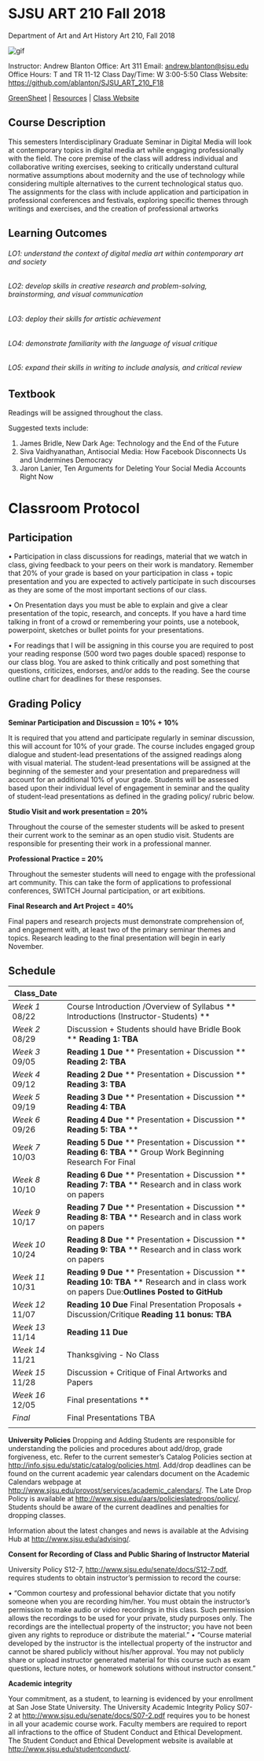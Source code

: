 **SJSU ART 210 Fall 2018**
======================
Department of Art and Art History
Art 210, Fall 2018

![gif](http://i.imgur.com/zdzDxsA.gif)

Instructor: Andrew Blanton
Office: Art 311
Email: andrew.blanton@sjsu.edu
Office Hours: T and TR 11-12
Class Day/Time: W 3:00-5:50
Class Website: https://github.com/ablanton/SJSU_ART_210_F18

[GreenSheet](https://github.com/ablanton/SJSU_ART_210_F18/blob/master/GREENSHEET.md)
| [Resources](https://github.com/ablanton/SJSU_ART_210_F18/blob/master/RESOURCES.md)
| [Class Website](https://github.com/ablanton/SJSU_ART_210_F18)

Course Description
------------------
This semesters Interdisciplinary Graduate Seminar in Digital Media will look at contemporary topics in digital media art while engaging professionally with the field. The core premise of the class will address individual and collaborative writing exercises, seeking to critically understand cultural normative assumptions about modernity and the use of technology while considering multiple alternatives to the current technological status quo. The assignments for the class with include application and participation in professional conferences and festivals, exploring specific themes through writings and exercises, and the creation of professional artworks

Learning Outcomes
-----------------

###### LO1: understand the context of digital media art within contemporary art and society
###### LO2: develop skills in creative research and problem-solving, brainstorming, and visual communication 
###### LO3: deploy their skills for artistic achievement
###### LO4: demonstrate familiarity with the language of visual critique
###### LO5: expand their skills in writing to include analysis, and critical review

Textbook
--------

Readings will be assigned throughout the class.

Suggested texts include:

1. James Bridle, New Dark Age: Technology and the End of the Future
2. Siva Vaidhyanathan, Antisocial Media: How Facebook Disconnects Us and Undermines Democracy
3. Jaron Lanier, Ten Arguments for Deleting Your Social Media Accounts Right Now

Classroom Protocol
==================

Participation
-------------

•	Participation in class discussions for readings, material that we watch in class, giving feedback to your peers on their work is mandatory. Remember that 20% of your grade is based on your participation in class + topic presentation and you are expected to actively participate in such discourses as they are some of the most important sections of our class.

•	On Presentation days you must be able to explain and give a clear presentation of the topic, research, and concepts. If you have a hard time talking in front of a crowd or remembering your points, use a notebook, powerpoint, sketches or bullet points for your presentations.

•	For readings that I will be assigning in this course you are required to post your reading response (500 word two pages double spaced) response to our class blog. You are asked to think critically and post something that questions, criticizes, endorses, and/or adds to the reading. See the course outline chart for deadlines for these responses.

Grading Policy
--------------

**Seminar Participation and Discussion = 10% + 10%**

It is required that you attend and participate regularly in seminar discussion, this will account for 10% of your grade. The course includes engaged group dialogue and student-lead presentations of the assigned readings along with visual material. The student-lead presentations will be assigned at the beginning of the semester and your presentation and preparedness will account for an additional 10% of your grade. Students will be assessed based upon their individual level of engagement in seminar and the quality of student-lead presentations as defined in the grading policy/ rubric below. 

**Studio Visit and work presentation = 20%**

Throughout the course of the semester students will be asked to present their current work to the seminar as an open studio visit. Students are responsible for presenting their work in a professional manner.

**Professional Practice = 20%**

Throughout the semester students will need to engage with the professional art community. This can take the form of applications to professional conferences, SWITCH Journal participation, or art exibitions.

**Final Research and Art Project = 40%** 

Final papers and research projects must demonstrate comprehension of, and engagement with, at least two of the primary seminar themes and topics. Research leading to the final presentation will begin in early November.


Schedule
--------

| Class_Date          |                                                                                                                                                                        |
| ------------------- |----------------------------------------------------------------------------------------------------------------------------------------------------------------------|
| *Week 1* 08/22      | Course Introduction /Overview of Syllabus ** Introductions (Instructor-Students) ** |
| *Week 2* 08/29      | Discussion + Students should have Bridle Book ** **Reading 1: TBA** |
| *Week 3* 09/05      | **Reading 1 Due** ** Presentation + Discussion ** **Reading 2: TBA** |
| *Week 4* 09/12      | **Reading 2 Due** ** Presentation + Discussion ** **Reading 3: TBA** |
| *Week 5* 09/19      | **Reading 3 Due** ** Presentation + Discussion ** **Reading 4: TBA** |
| *Week 6* 09/26      | **Reading 4 Due** ** Presentation + Discussion ** **Reading 5: TBA** ** |
| *Week 7* 10/03      | **Reading 5 Due** ** Presentation + Discussion ** **Reading 6: TBA** ** Group Work Beginning Research For Final |
| *Week 8* 10/10      | **Reading 6 Due** ** Presentation + Discussion ** **Reading 7: TBA** ** Research and in class work on papers |
| *Week 9* 10/17      | **Reading 7 Due** ** Presentation + Discussion ** **Reading 8: TBA** ** Research and in class work on papers |
| *Week 10* 10/24     | **Reading 8 Due** ** Presentation + Discussion ** **Reading 9: TBA** ** Research and in class work on papers |
| *Week 11* 10/31     | **Reading 9 Due** ** Presentation + Discussion ** **Reading 10: TBA** ** Research and in class work on papers Due:**Outlines Posted to GitHub** |
| *Week 12* 11/07     | **Reading 10 Due** Final Presentation Proposals + Discussion/Critique **Reading 11 bonus: TBA** |
| *Week 13* 11/14     | **Reading 11 Due** |
| *Week 14* 11/21     | Thanksgiving - No Class |
| *Week 15* 11/28     | Discussion + Critique of Final Artworks and Papers |
| *Week 16* 12/05     | Final presentations ** |
| *Final*             | Final Presentations TBA  |
|                  |  |

**University Policies**
Dropping and Adding
Students are responsible for understanding the policies and procedures about add/drop, grade forgiveness, etc.  Refer to the current semester’s Catalog Policies section at http://info.sjsu.edu/static/catalog/policies.html.  Add/drop deadlines can be found on the current academic year calendars document on the Academic Calendars webpage at http://www.sjsu.edu/provost/services/academic_calendars/.  The Late Drop Policy is available at http://www.sjsu.edu/aars/policieslatedrops/policy/. Students should be aware of the current deadlines and penalties for dropping classes. 

Information about the latest changes and news is available at the Advising Hub at http://www.sjsu.edu/advising/.

**Consent for Recording of Class and Public Sharing of Instructor Material**

University Policy S12-7, http://www.sjsu.edu/senate/docs/S12-7.pdf, requires students to obtain instructor’s permission to record the course:

•	“Common courtesy and professional behavior dictate that you notify someone when you are recording him/her. You must obtain the instructor’s permission to make audio or video recordings in this class. Such permission allows the recordings to be used for your private, study purposes only. The recordings are the intellectual property of the instructor; you have not been given any rights to reproduce or distribute the material.” 
•	“Course material developed by the instructor is the intellectual property of the instructor and cannot be shared publicly without his/her approval. You may not publicly share or upload instructor generated material for this course such as exam questions, lecture notes, or homework solutions without instructor consent.”

**Academic integrity**

Your commitment, as a student, to learning is evidenced by your enrollment at San Jose State University.  The University Academic Integrity Policy S07-2 at http://www.sjsu.edu/senate/docs/S07-2.pdf requires you to be honest in all your academic course work. Faculty members are required to report all infractions to the office of Student Conduct and Ethical Development. The Student Conduct and Ethical Development website is available at http://www.sjsu.edu/studentconduct/. 


